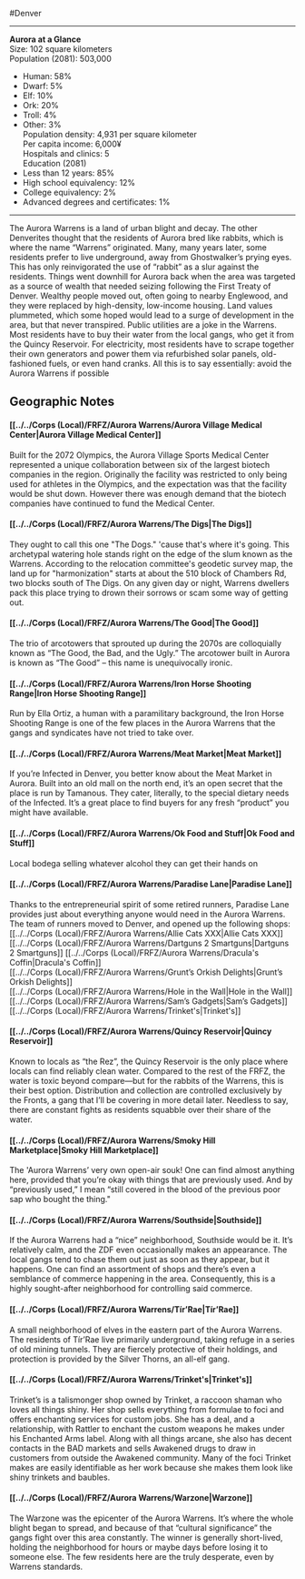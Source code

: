 #Denver 

---
**Aurora at a Glance**  
Size: 102 square kilometers  
Population (2081): 503,000  
- Human: 58%  
- Dwarf: 5%  
- Elf: 10%  
- Ork: 20%  
- Troll: 4%  
- Other: 3%  
Population density: 4,931 per square kilometer  
Per capita income: 6,000¥  
Hospitals and clinics: 5  
Education (2081)  
- Less than 12 years: 85%  
- High school equivalency: 12%  
- College equivalency: 2%  
- Advanced degrees and certificates: 1%

---
The Aurora Warrens is a land of urban blight and decay. The other Denverites thought that the residents of Aurora bred like rabbits, which is where the name “Warrens” originated. Many, many years later, some residents prefer to live underground, away from Ghostwalker’s prying eyes. This has only reinvigorated the use of “rabbit” as a slur against the residents. Things went downhill for Aurora back when the area was targeted as a source of wealth that needed seizing following the First Treaty of Denver. Wealthy people moved out, often going to nearby Englewood, and they were replaced by high-density, low-income housing. Land values plummeted, which some hoped would lead to a surge of development in the area, but that never transpired. Public utilities are a joke in the Warrens. Most residents have to buy their water from the local gangs, who get it from the Quincy Reservoir. For electricity, most residents have to scrape together their own generators and power them via refurbished solar panels, old-fashioned fuels, or even hand cranks. All this is to say essentially: avoid the Aurora Warrens if possible

## Geographic Notes
#### [[../../Corps (Local)/FRFZ/Aurora Warrens/Aurora Village Medical Center|Aurora Village Medical Center]]
Built for the 2072 Olympics, the Aurora Village Sports Medical Center represented a unique collaboration between six of the largest biotech companies in the region. Originally the facility was restricted to only being used for athletes in the Olympics, and the expectation was that the facility would be shut down. However there was enough demand that the biotech companies have continued to fund the Medical Center.  

#### [[../../Corps (Local)/FRFZ/Aurora Warrens/The Digs|The Digs]]
They ought to call this one "The Dogs." 'cause that's where it's going. This archetypal watering hole stands right on the edge of the slum known as the Warrens. According to the relocation committee's geodetic survey map, the land up for "harmonization" starts at about the 510 block of Chambers Rd, two blocks south of The Digs. On any given day or night, Warrens dwellers pack this place trying to drown their sorrows or scam some way of getting out.

#### [[../../Corps (Local)/FRFZ/Aurora Warrens/The Good|The Good]]
The trio of arcotowers that sprouted up during the 2070s are colloquially known as “The Good, the Bad, and the Ugly.” The arcotower built in Aurora is known as “The Good” – this name is unequivocally ironic.  

#### [[../../Corps (Local)/FRFZ/Aurora Warrens/Iron Horse Shooting Range|Iron Horse Shooting Range]]
Run by Ella Ortiz, a human with a paramilitary background, the Iron Horse Shooting Range is one of the few places in the Aurora Warrens that the gangs and syndicates have not tried to take over.  

#### [[../../Corps (Local)/FRFZ/Aurora Warrens/Meat Market|Meat Market]]
If you’re Infected in Denver, you better know about the Meat Market in Aurora. Built into an old mall on the north end, it’s an open secret that the place is run by Tamanous. They cater, literally, to the special dietary needs of the Infected. It’s a great place to find buyers for any fresh “product” you might have available.

#### [[../../Corps (Local)/FRFZ/Aurora Warrens/Ok Food and Stuff|Ok Food and Stuff]]
Local bodega selling whatever alcohol they can get their hands on

#### [[../../Corps (Local)/FRFZ/Aurora Warrens/Paradise Lane|Paradise Lane]]
Thanks to the entrepreneurial spirit of some retired runners, Paradise Lane provides just about everything anyone would need in the Aurora Warrens. The team of runners moved to Denver, and opened up the following shops:  
[[../../Corps (Local)/FRFZ/Aurora Warrens/Allie Cats XXX|Allie Cats XXX]]  
[[../../Corps (Local)/FRFZ/Aurora Warrens/Dartguns 2 Smartguns|Dartguns 2 Smartguns]]
[[../../Corps (Local)/FRFZ/Aurora Warrens/Dracula's Coffin|Dracula's Coffin]]  
[[../../Corps (Local)/FRFZ/Aurora Warrens/Grunt’s Orkish Delights|Grunt’s Orkish Delights]]  
[[../../Corps (Local)/FRFZ/Aurora Warrens/Hole in the Wall|Hole in the Wall]] 
[[../../Corps (Local)/FRFZ/Aurora Warrens/Sam’s Gadgets|Sam’s Gadgets]]
[[../../Corps (Local)/FRFZ/Aurora Warrens/Trinket's|Trinket's]]

#### [[../../Corps (Local)/FRFZ/Aurora Warrens/Quincy Reservoir|Quincy Reservoir]]
Known to locals as “the Rez”, the Quincy Reservoir is the only place where locals can find reliably clean water. Compared to the rest of the FRFZ, the water is toxic beyond compare—but for the rabbits of the Warrens, this is their best option. Distribution and collection are controlled exclusively by the Fronts, a gang that I’ll be covering in more detail later. Needless to say, there are constant fights as residents squabble over their share of the water.

#### [[../../Corps (Local)/FRFZ/Aurora Warrens/Smoky Hill Marketplace|Smoky Hill Marketplace]]
The 'Aurora Warrens’ very own open-air souk! One can find almost anything here, provided that you’re okay with things that are previously used. And by “previously used,” I mean “still covered in the blood of the previous poor sap who bought the thing."

#### [[../../Corps (Local)/FRFZ/Aurora Warrens/Southside|Southside]]
If the Aurora Warrens had a “nice” neighborhood, Southside would be it. It’s relatively calm, and the ZDF even occasionally makes an appearance. The local gangs tend to chase them out just as soon as they appear, but it happens. One can find an assortment of shops and there’s even a semblance of commerce happening in the area. Consequently, this is a highly sought-after neighborhood for controlling said commerce.

#### [[../../Corps (Local)/FRFZ/Aurora Warrens/Tír’Rae|Tír’Rae]]
A small neighborhood of elves in the eastern part of the Aurora Warrens. The residents of Tír’Rae live primarily underground, taking refuge in a series of old mining tunnels. They are fiercely protective of their holdings, and protection is provided by the Silver Thorns, an all-elf gang.

#### [[../../Corps (Local)/FRFZ/Aurora Warrens/Trinket's|Trinket's]]
Trinket’s is a talismonger shop owned by Trinket, a raccoon shaman who loves all things shiny. Her shop sells everything from formulae to foci and offers enchanting services for custom jobs. She has a deal, and a relationship, with Rattler to enchant the custom weapons he makes under his Enchanted Arms label. Along with all things arcane, she also has decent contacts in the BAD markets and sells Awakened drugs to draw in customers from outside the Awakened community. Many of the foci Trinket makes are easily identifiable as her work because she makes them look like shiny trinkets and baubles.

#### [[../../Corps (Local)/FRFZ/Aurora Warrens/Warzone|Warzone]]
The Warzone was the epicenter of the Aurora Warrens. It’s where the whole blight began to spread, and because of that “cultural significance” the gangs fight over this area constantly. The winner is generally short-lived, holding the neighborhood for hours or maybe days before losing it to someone else. The few residents here are the truly desperate, even by Warrens standards.